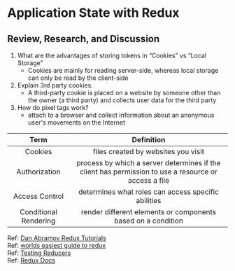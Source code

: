 # Application State with Redux  

## Review, Research, and Discussion  

1. What are the advantages of storing tokens in “Cookies” vs “Local Storage”
   - Cookies are mainly for reading server-side, whereas local storage can only be read by the client-side
2. Explain 3rd party cookies.
   - A third-party cookie is placed on a website by someone other than the owner (a third party) and collects user data for the third party
3. How do pixel tags work? 
   - attach to a browser and collect information about an anonymous user's movements on the Internet

|Term            | Definition        | 
|:--------------:| :---------------: | 
| Cookies        |  files created by websites you visit | 
| Authorization  | process by which a server determines if the client has permission to use a resource or access a file | 
| Access Control | determines what roles can access specific abilities |  
| Conditional Rendering | render different elements or components based on a condition | 

Ref: [Dan Abramov Redux Tutorials](https://egghead.io/courses/fundamentals-of-redux-course-from-dan-abramov-bd5cc867)  
Ref: [worlds easiest guide to redux](https://www.freecodecamp.org/news/understanding-redux-the-worlds-easiest-guide-to-beginning-redux-c695f45546f6/)  
Ref: [Testing Reducers](https://medium.com/@netxm/testing-redux-reducers-with-jest-6653abbfe3e1)  
Ref: [Redux Docs](https://redux.js.org/)  